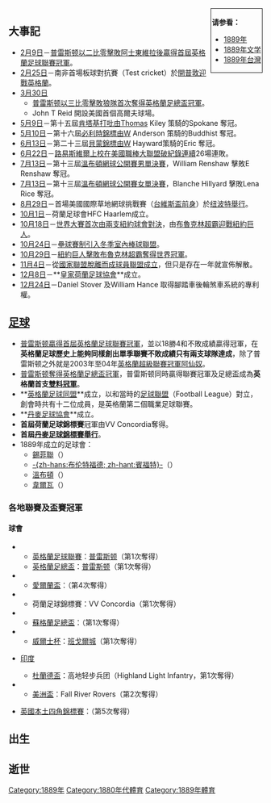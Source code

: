 <div style="float:right; border:1px; border-style:solid; padding:2px">

**请参看：**

  - [1889年](../Page/1889年.md "wikilink")
  - [1889年文学](../Page/1889年文学.md "wikilink")
  - [1889年台灣](../Page/1889年台灣.md "wikilink")

</div>

## 大事記

  - [2月9日](../Page/2月9日.md "wikilink")－[普雷斯顿以二比零擊敗](../Page/普雷斯顿足球俱乐部.md "wikilink")[阿士東維拉後贏得首屆](../Page/阿士東維拉足球俱樂部.md "wikilink")[英格蘭足球聯賽冠軍](../Page/英格兰足球联赛.md "wikilink")。
  - [2月25日](../Page/2月25日.md "wikilink")－南非首場板球對抗賽（Test
    cricket）於[開普敦迎戰英格蘭](../Page/開普敦.md "wikilink")。
  - [3月30日](../Page/3月30日.md "wikilink")
      - [普雷斯顿以三比零擊敗](../Page/普雷斯顿足球俱乐部.md "wikilink")[狼隊首次奪得](../Page/伍尔弗汉普顿流浪足球俱乐部.md "wikilink")[英格蘭足總盃冠軍](../Page/英格蘭足總盃.md "wikilink")。
      - John T Reid 開設美國首個高爾夫球場。
  - [5月9日](../Page/5月9日.md "wikilink")－第十五屆[肯塔基打吡由Thomas](../Page/肯塔基打吡.md "wikilink")
    Kiley 策騎的Spokane 奪冠。
  - [5月10日](../Page/5月10日.md "wikilink")－第十六屆[必利時錦標由W](../Page/必利時錦標.md "wikilink")
    Anderson 策騎的Buddhist 奪冠。
  - [6月13日](../Page/6月13日.md "wikilink")－第二十三屆[貝蒙錦標由W](../Page/貝蒙錦標.md "wikilink")
    Hayward策騎的Eric 奪冠。
  - [6月22日](../Page/6月22日.md "wikilink")－[路易斯維爾上校在](../Page/路易斯維爾上校.md "wikilink")[美國職棒大聯盟破紀錄連續](../Page/美國職棒大聯盟.md "wikilink")26場連敗。
  - [7月13日](../Page/7月13日.md "wikilink")－第十三屆[溫布頓網球公開賽男單決賽](../Page/溫布頓網球公開賽.md "wikilink")，William
    Renshaw 擊敗E Renshaw 奪冠。
  - [7月13日](../Page/7月13日.md "wikilink")－第十三屆[溫布頓網球公開賽女單決賽](../Page/溫布頓網球公開賽.md "wikilink")，Blanche
    Hillyard 擊敗Lena Rice 奪冠。
  - [8月29日](../Page/8月29日.md "wikilink")－首場美國國際草地網球挑戰賽（[台維斯盃前身](../Page/台維斯盃.md "wikilink")）於[纽波特舉行](../Page/纽波特\(罗得岛州\).md "wikilink")。
  - [10月1日](../Page/10月1日.md "wikilink")－荷蘭足球會HFC Haarlem成立。
  - [10月18日](../Page/10月18日.md "wikilink")－[世界大賽首次由兩支紐約球會對決](../Page/世界大賽.md "wikilink")，由[布魯克林超霸迎戰](../Page/洛杉矶道奇.md "wikilink")[紐約巨人](../Page/舊金山巨人.md "wikilink")。
  - [10月24日](../Page/10月24日.md "wikilink")－[壘球賽制引入冬季室內棒球聯盟](../Page/壘球.md "wikilink")。
  - [10月29日](../Page/10月29日.md "wikilink")－[紐約巨人擊敗](../Page/舊金山巨人.md "wikilink")[布魯克林超霸奪得世界冠軍](../Page/洛杉矶道奇.md "wikilink")。
  - [11月4日](../Page/11月4日.md "wikilink")－從[國家聯盟脫離而成](../Page/國家聯盟.md "wikilink")[球員聯盟成立](../Page/球員聯盟.md "wikilink")，但只是存在一年就宣佈解散。
  - [12月8日](../Page/12月8日.md "wikilink")－**[皇家荷蘭足球協會](../Page/皇家荷蘭足球協會.md "wikilink")**成立。
  - [12月24日](../Page/12月24日.md "wikilink")－Daniel Stover 及William Hance
    取得腳踏車後輪煞車系統的專利權。

## [足球](../Page/足球.md "wikilink")

  - [普雷斯顿贏得首屆](../Page/普雷斯顿足球俱乐部.md "wikilink")[英格蘭足球聯賽冠軍](../Page/英格兰足球联赛.md "wikilink")，並以18勝4和不敗成績贏得冠軍，在**英格蘭足球歷史上能夠同樣創出單季聯賽不敗成績只有兩支球隊達成**，除了普雷斯顿之外就是2003年至04年[英格蘭超級聯賽冠軍](../Page/英格兰足球超级联赛.md "wikilink")[阿仙奴](../Page/阿森纳足球俱乐部.md "wikilink")。
  - [普雷斯顿奪得](../Page/普雷斯顿足球俱乐部.md "wikilink")[英格蘭足總盃冠軍](../Page/英格蘭足總盃.md "wikilink")，普雷斯顿同時贏得聯賽冠軍及足總盃成為**英格蘭首支[雙料冠軍](../Page/雙料冠軍.md "wikilink")**。
  - **[英格蘭足球同盟](../Page/英格蘭足球同盟.md "wikilink")**成立，以和當時的[足球聯盟](../Page/英格蘭足球聯賽.md "wikilink")（Football
    League）對立，創會時共有十二位成員，是英格蘭第二個職業足球聯賽。
  - **[丹麥足球協會](../Page/丹麥足球協會.md "wikilink")**成立。
  - **首屆荷蘭足球錦標賽**冠軍由VV Concordia奪得。
  - **首屆[丹麥足球錦標賽舉行](../Page/丹麥足球錦標賽.md "wikilink")**。
  - 1889年成立的足球會：
      - [錫菲聯](../Page/谢菲尔德联足球俱乐部.md "wikilink")（）
      - [-{zh-hans:布伦特福德;
        zh-hant:賓福特}-](../Page/布伦特福德足球俱乐部.md "wikilink")（）
      - [溫布頓](../Page/溫布頓足球會.md "wikilink")（）
      - [韋爾瓦](../Page/韋爾瓦足球俱樂部.md "wikilink")（）

### 各地聯賽及盃賽冠軍

#### 球會

  -   - [英格蘭足球聯賽](../Page/英格蘭足球聯賽.md "wikilink")：[普雷斯顿](../Page/普雷斯顿足球俱乐部.md "wikilink")（第1次奪得）
      - [英格蘭足總盃](../Page/英格蘭足總盃.md "wikilink")：[普雷斯顿](../Page/普雷斯顿足球俱乐部.md "wikilink")（第1次奪得）

  -   - [愛爾蘭盃](../Page/愛爾蘭盃.md "wikilink")：（第4次奪得）

  -   - 荷蘭足球錦標賽：VV Concordia（第1次奪得）

  -   - [蘇格蘭足總盃](../Page/蘇格蘭足總盃.md "wikilink")：（第1次奪得）

  -   - [威爾士杯](../Page/威爾士杯.md "wikilink")：[班戈爾城](../Page/班戈爾城足球俱樂部.md "wikilink")（第1次奪得）

  - [印度](../Page/印度.md "wikilink")

      - [杜蘭德盃](../Page/杜蘭德盃.md "wikilink")：高地轻步兵团（Highland Light
        Infantry，第1次奪得）

  -   - [美洲盃](../Page/美洲盃.md "wikilink")：Fall River Rovers（第2次奪得）

<!-- end list -->

  - [英國本土四角錦標賽](../Page/英國本土四角錦標賽.md "wikilink")：（第5次奪得）

## 出生

## 逝世

[Category:1889年](https://zh.wikipedia.org/wiki/Category:1889年 "wikilink")
[Category:1880年代體育](https://zh.wikipedia.org/wiki/Category:1880年代體育 "wikilink")
[Category:1889年體育](https://zh.wikipedia.org/wiki/Category:1889年體育 "wikilink")